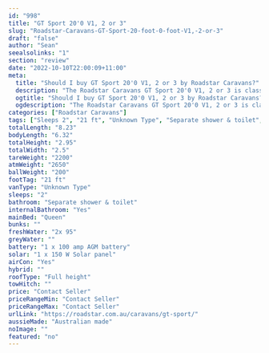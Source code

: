 ```yaml
---
id: "998"
title: "GT Sport 20'0 V1, 2 or 3"
slug: "Roadstar-Caravans-GT-Sport-20-foot-0-foot-V1,-2-or-3"
draft: "false"
author: "Sean"
seealsolinks: "1"
section: "review"
date: "2022-10-10T22:00:09+11:00"
meta:
  title: "Should I buy GT Sport 20'0 V1, 2 or 3 by Roadstar Caravans?"
  description: "The Roadstar Caravans GT Sport 20'0 V1, 2 or 3 is classed as Unknown Type, and sleeps 2 people. It is Australian made and comes in at 21 ft. It generally has Separate shower & toilet."
  ogtitle: "Should I buy GT Sport 20'0 V1, 2 or 3 by Roadstar Caravans?"
  ogdescription: "The Roadstar Caravans GT Sport 20'0 V1, 2 or 3 is classed as Unknown Type, and sleeps 2 people. It is Australian made and comes in at 21 ft. It generally has Separate shower & toilet."
categories: ["Roadstar Caravans"]
tags: ["Sleeps 2", "21 ft", "Unknown Type", "Separate shower & toilet", "Full height", "Price Unknown", "Australian made"]
totalLength: "8.23"
bodyLength: "6.32"
totalHeight: "2.95"
totalWidth: "2.5"
tareWeight: "2200"
atmWeight: "2650"
ballWeight: "200"
footTag: "21 ft"
vanType: "Unknown Type"
sleeps: "2"
bathroom: "Separate shower & toilet"
internalBathroom: "Yes"
mainBed: "Queen"
bunks: ""
freshWater: "2x 95"
greyWater: ""
battery: "1 x 100 amp AGM battery"
solar: "1 x 150 W Solar panel"
airCon: "Yes"
hybrid: ""
roofType: "Full height"
towHitch: ""
price: "Contact Seller"
priceRangeMin: "Contact Seller"
priceRangeMax: "Contact Seller"
urlLink: "https://roadstar.com.au/caravans/gt-sport/"
aussieMade: "Australian made"
noImage: ""
featured: "no"
---
```

